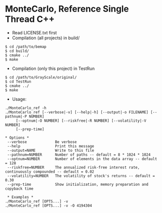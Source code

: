 MonteCarlo, Reference Single Thread C++
=======================================

* Read LICENSE.txt first
* Compilation (all projects) in build/
```
$ cd /path/to/bemap
$ cd build/
$ cmake ../
$ make
```

* Compilation (only this project) in TestRun
```
$ cd /path/to/GrayScale/original/
$ cd TestRun
$ cmake ../
$ make
```

* Usage:
```
./MonteCarlo_ref -h
./MonteCarlo_ref [--verbose|-v] [--help|-h] [--output|-o FILENAME] [--pathnum|-P NUMBER]
     [--optnum|-O NUMBER] [--riskfree|-R NUMBER] [--volatility|-V NUMBER]
     [--prep-time]

* Options *
 --verbose             Be verbose
 --help                Print this message
 --output=NAME         Write to this file
 --pathnum=NUMBER      Number of paths -- default = 8 * 1024 * 1024
 --optnum=NUMBER       Number of elements in the data array -- default = 128
 --riskfree=NUMBER     The annualized risk-free interest rate, continuously compounded -- default = 0.02
 --volatility=NUMBER   The volatility of stock's returns -- default = 0.30
 --prep-time           Show initialization, memory preparation and copyback time

 * Examples *
./MonteCarlo_ref [OPTS...] -v
./MonteCarlo_ref [OPTS...] -v -O 4194304
```